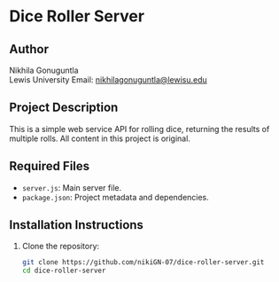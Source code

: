 # Dice Roller Server

## Author
Nikhila Gonuguntla  
Lewis University Email: [nikhilagonuguntla@lewisu.edu](mailto:nikhilagonuguntla@lewisu.edu)

## Project Description
This is a simple web service API for rolling dice, returning the results of multiple rolls. All content in this project is original.

## Required Files
- `server.js`: Main server file.
- `package.json`: Project metadata and dependencies.

## Installation Instructions
1. Clone the repository:
   ```bash
   git clone https://github.com/nikiGN-07/dice-roller-server.git
   cd dice-roller-server
